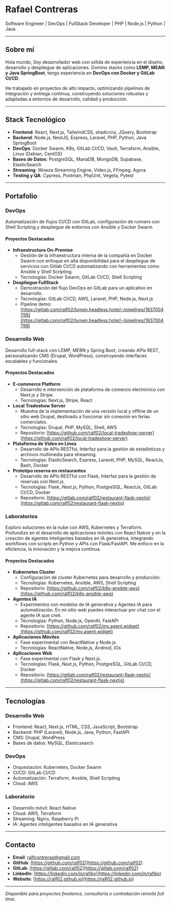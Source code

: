 # Rafael Contreras
Software Engineer | DevOps | FullStack Developer | PHP | Node.js | Python | Java

---

## Sobre mí

Hola mundo, Soy desarrollador web con sólida de experiencia en el diseño, desarrollo y despliegue de aplicaciones. Domino stacks como **LEMP, MEAN y Java SpringBoot**, tengo experiencia en **DevOps con Docker y GitLab CI/CD**.

He trabajado en proyectos de alto impacto, optimizando pipelines de integración y entrega continua, construyendo soluciones robustas y adaptadas a entornos de desarrollo, calidad y producción.

---

## Stack Tecnológico

- **Frontend**: React, Next.js, TailwindCSS, shadcn/ui, JQuery, Bootstrap
- **Backend**: Node.js, NestJS,  Express, Laravel, PHP, Python, Java SpringBoot
- **DevOps**: Docker Swarm, K8s, GitLab CI/CD, Vault, Terraform, Ansible, Linux (Debian, CentOS)
- **Bases de Datos**: PostgreSQL, MariaDB, MongoDB, Supabase, ElasticSearch
- **Streaming**: Wowza Streaming Engine, Video.js, FFmpeg, Agora
- **Testing y QA**: Cypress, Postman, PhpUnit, Vegeta, Pytest

---

## Portafolio

### DevOps

Automatización de flujos CI/CD con GitLab, configuración de runners con Shell Scripting y despliegue de entornos con Ansible y Docker Swarm.

#### Proyectos Destacados
- **Infraestructura On-Premise**
  - Gestión de la infraestructura interna de la compañía en Docker Swarm con enfoque en alta disponibilidad para el despliegue de servicios con Gitlab CI/CD automatizando con herramientas como Ansible y Shell Scripting.
  - Tecnologías: Docker Swarm, GitLab CI/CD, Shell Scripting
- **Despliegue FullStack**
  - Demostración del flujo DevOps en GitLab para un aplicativo en desarrollo.
  - Tecnologías: GitLab CI/CD, AWS, Laravel, PHP, Node.js, Next.js
  - Pipeline demo: [https://gitlab.com/ralf02/lumen.headless.hotel/-/pipelines/1837004799](https://gitlab.com/ralf02/lumen.headless.hotel/-/pipelines/1837004799)

### Desarrollo Web

Desarrollo full-stack con LEMP, MERN y Spring Boot, creando APIs REST, personalizando CMS (Drupal, WordPress), construyendo interfaces escalables y funcionales.

#### Proyectos Destacados
- **E-commerce Platform**
  - Desarrollo e intervención de plataforma de comercio electrónico con Next.js y Stripe.
  - Tecnologías: Next.js, Stripe, React
- **Local Tradeshow Server**
  - Muestra de la implementación de una versión local y offline de un sitio web Drupal, destinado a funcionar sin conexión en ferias comerciales.
  - Tecnologías: Drupal, PHP, MySQL, Shell, AWS
  - Repositorio: [https://github.com/ralf02/local-tradeshow-server](https://github.com/ralf02/local-tradeshow-server)
- **Plataforma de Video en Línea**
  - Desarrollo de APIs RESTful, Interfaz para la gestión de estadísticas y archivos multimedia para streaming.
  - Tecnologías: ElasticSearch, Express, Laravel, PHP, MySQL, ReactJs, Bash, Docker
- **Prototipo reserva en restaurantes**
  - Desarrollo de APIs RESTful con Flask, Interfaz para la gestión de reservas con Next.js.
  - Tecnologías: Flask, Next.js, Python, PostgreSQL, ReactJs, GitLab CI/CD, Docker
  - Repositorio: [https://gitlab.com/ralf02/restaurant-flask-nextjs](https://gitlab.com/ralf02/restaurant-flask-nextjs)

### Laboratorios

Exploro soluciones en la nube con AWS, Kubernetes y Terraform. Profundizo en el desarrollo de aplicaciones móviles con React Native y en la creación de agentes inteligentes basados en IA generativa, integrando workflows con scripts en Python y APIs con Flask/FastAPI. Me enfoco en la eficiencia, la innovación y la mejora continua.

#### Proyectos Destacados
- **Kubernetes Cluster**
  - Configuración de cluster Kubernetes para desarrollo y producción.
  - Tecnologías: Kubernetes, Ansible, AWS, Shell Scripting
  - Repositorio: [https://github.com/ralf02/k8s-ansible-aws](https://github.com/ralf02/k8s-ansible-aws)
- **Agentes IA**
  - Experimentos con modelos de IA generativa y Agentes IA para automatización. En mi sitio web puedes interactuar por chat con el agente IA que creé.
  - Tecnologías: Python, Node.js, OpenAI, FastAPI
  - Repositorio: [https://github.com/ralf02/my.agent.widget](https://github.com/ralf02/my.agent.widget)
- **Aplicaciones Móviles**
  - Fase experimental con ReactNative y Node.js.
  - Tecnologías: ReactNative, Node.js, Android, IOs
- **Aplicaciones Web**
  - Fase experimental con Flask y Next.js.
  - Tecnologías: Flask, Next.js, Python, PostgreSQL, GitLab CI/CD, Docker
  - Repositorio: [https://gitlab.com/ralf02/restaurant-flask-nextjs](https://gitlab.com/ralf02/restaurant-flask-nextjs)

---

## Tecnologías

### Desarrollo Web
- Frontend: React, Next.js, HTML, CSS, JavaScript, Bootstrap
- Backend: PHP (Laravel), Node.js, Java, Python, FastAPI
- CMS: Drupal, WordPress
- Bases de datos: MySQL, Elasticsearch

### DevOps
- Orquestación: Kubernetes, Docker Swarm
- CI/CD: GitLab CI/CD
- Automatización: Terraform, Ansible, Shell Scripting
- Cloud: AWS

### Laboratorio
- Desarrollo móvil: React Native
- Cloud: AWS, Terraform
- Streaming: Nginx, Raspberry Pi
- IA: Agentes inteligentes basados en IA generativa

---

## Contacto

- **Email**: ralfcontreras@gmail.com
- **GitHub**: [https://github.com/ralf02](https://github.com/ralf02)
- **GitLab**: [https://gitlab.com/ralf02](https://gitlab.com/ralf02)
- **LinkedIn**: [https://linkedin.com/in/rafiko](https://linkedin.com/in/rafiko)
- **Website**: [https://ralf02.github.io](https://ralf02.github.io)

---

*Disponible para proyectos freelance, consultoría o contratación remota full time.*
